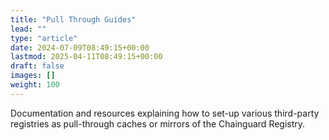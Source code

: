 ```yaml
---
title: "Pull Through Guides"
lead: ""
type: "article"
date: 2024-07-09T08:49:15+00:00
lastmod: 2025-04-11T08:49:15+00:00
draft: false
images: []
weight: 100
---
```


Documentation and resources explaining how to set-up various third-party registries as pull-through caches
or mirrors of the Chainguard Registry.
